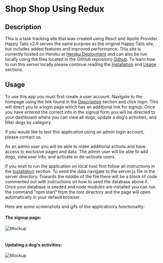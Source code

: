# Shop Shop Using Redux


## Description
This is a task tracking site that was created using React and Apollo Provider.  Happy Tails v2.0 serves the same purpose as the original Happy Tails site, but includes added features and improved performance.  This site is currently hosted on Heroku at [Heroku Deployment](https://happytails-v2.herokuapp.com/https://happytails-v2.herokuapp.com/) and can also be run locally using the files located in the GitHub repository [Github](https://github.com/es2013/happy-tails).  To learn how to run this server locally please continue reading the [Installation](#installation) and [Usage](#usage) sections.

## Usage

To use this app you must first create a user account.  Navigate to the hompage using the link found in the [Description](#description) section and click login.  This will direct you to a login page which has an additional link for signup.  Once you have entered the correct info in the signup form you will be directed to your dashboard where you can view all dogs, update a dog's activities, and filter dogs by category.  

If you would like to test this application using an admin login account, please contact us.

As an admin user you will be able to make additional actions and have access to exclusive pages and data.  The admin user will be able to add dogs, view user info, and activate or de-activate users.  

If you wish to run the application on local host first follow all instructions in the [Installation](#installation) section.  To seed the data navigate to the server.js file in the server directory.  Towards the middle of the file there will be a block of code commented out with instructions on how to seed the database above it.  Once your database is seeded and node modules are installed you can run the command "npm start" from the root directory and the page will open automatically in your default browser. 

Here are some screenshots and gifs of the application's functionality:

#### The signup page:
![Mockup](https://github.com/es2013/happytails-v2/blob/main/public/assets/images/HappyTails2-Signup.gif)<br><br>

#### Updating a dog's activities:
![Mockup](https://github.com/es2013/happytails-v2/blob/main/public/assets/images/HappyTails2-UpdateDogActivities.gif)<br><br>
